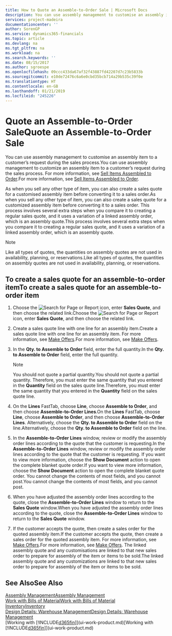 ```yaml
---
title: How to Quote an Assemble-to-Order Sale | Microsoft Docs
description: You can use assembly management to customise an assembly item to a customer’s request during the sales process.
services: project-madeira
documentationcenter: ''
author: SorenGP
ms.service: dynamics365-financials
ms.topic: article
ms.devlang: na
ms.tgt_pltfrm: na
ms.workload: na
ms.search.keywords: ''
ms.date: 08/15/2017
ms.author: sgroespe
ms.openlocfilehash: 09ccc433da67af32f43887fd42207d7c23b5833b
ms.sourcegitcommit: e10de72476c6a6e0cbd35bcb714a29b535c39f0e
ms.translationtype: HT
ms.contentlocale: en-GB
ms.lasthandoff: 01/21/2019
ms.locfileid: "245226"
---
```

# <a name="quote-an-assemble-to-order-sale"></a><span data-ttu-id="27839-103">Quote an Assemble-to-Order Sale</span><span class="sxs-lookup"><span data-stu-id="27839-103">Quote an Assemble-to-Order Sale</span></span>
<span data-ttu-id="27839-104">You can use assembly management to customise an assembly item to a customer’s request during the sales process.</span><span class="sxs-lookup"><span data-stu-id="27839-104">You can use assembly management to customize an assembly item to a customer’s request during the sales process.</span></span> <span data-ttu-id="27839-105">For more information, see [Sell Items Assembled to Order](assembly-how-to-sell-items-assembled-to-order.md).</span><span class="sxs-lookup"><span data-stu-id="27839-105">For more information, see [Sell Items Assembled to Order](assembly-how-to-sell-items-assembled-to-order.md).</span></span>  

<span data-ttu-id="27839-106">As when you sell any other type of item, you can also create a sales quote for a customised assembly item before converting it to a sales order.</span><span class="sxs-lookup"><span data-stu-id="27839-106">As when you sell any other type of item, you can also create a sales quote for a customized assembly item before converting it to a sales order.</span></span> <span data-ttu-id="27839-107">This process involves several extra steps when you compare it to creating a regular sales quote, and it uses a variation of a linked assembly order, which is an assembly quote.</span><span class="sxs-lookup"><span data-stu-id="27839-107">This process involves several extra steps when you compare it to creating a regular sales quote, and it uses a variation of a linked assembly order, which is an assembly quote.</span></span>

> [!NOTE]  
>  <span data-ttu-id="27839-108">Like all types of quotes, the quantities on assembly quotes are not used in availability, planning, or reservations.</span><span class="sxs-lookup"><span data-stu-id="27839-108">Like all types of quotes, the quantities on assembly quotes are not used in availability, planning, or reservations.</span></span>  

## <a name="to-create-a-sales-quote-for-an-assemble-to-order-item"></a><span data-ttu-id="27839-109">To create a sales quote for an assemble-to-order item</span><span class="sxs-lookup"><span data-stu-id="27839-109">To create a sales quote for an assemble-to-order item</span></span>  
1.  <span data-ttu-id="27839-110">Choose the ![Search for Page or Report](media/ui-search/search_small.png "Search for Page or Report icon") icon, enter **Sales Quote**, and then choose the related link.</span><span class="sxs-lookup"><span data-stu-id="27839-110">Choose the ![Search for Page or Report](media/ui-search/search_small.png "Search for Page or Report icon") icon, enter **Sales Quote**, and then choose the related link.</span></span>  
2.  <span data-ttu-id="27839-111">Create a sales quote line with one line for an assembly item.</span><span class="sxs-lookup"><span data-stu-id="27839-111">Create a sales quote line with one line for an assembly item.</span></span> <span data-ttu-id="27839-112">For more information, see [Make Offers](sales-how-make-offers.md).</span><span class="sxs-lookup"><span data-stu-id="27839-112">For more information, see [Make Offers](sales-how-make-offers.md).</span></span>  
3.  <span data-ttu-id="27839-113">In the **Qty. to Assemble to Order** field, enter the full quantity.</span><span class="sxs-lookup"><span data-stu-id="27839-113">In the **Qty. to Assemble to Order** field, enter the full quantity.</span></span>

    > [!NOTE]  
    >  <span data-ttu-id="27839-114">You should not quote a partial quantity.</span><span class="sxs-lookup"><span data-stu-id="27839-114">You should not quote a partial quantity.</span></span> <span data-ttu-id="27839-115">Therefore, you must enter the same quantity that you entered in the **Quantity** field on the sales quote line.</span><span class="sxs-lookup"><span data-stu-id="27839-115">Therefore, you must enter the same quantity that you entered in the **Quantity** field on the sales quote line.</span></span>  

4.  <span data-ttu-id="27839-116">On the **Lines** FastTab, choose **Line**, choose **Assemble to Order**, and then choose **Assemble-to-Order Lines**.</span><span class="sxs-lookup"><span data-stu-id="27839-116">On the **Lines** FastTab, choose **Line**, choose **Assemble to Order**, and then choose **Assemble-to-Order Lines**.</span></span> <span data-ttu-id="27839-117">Alternatively, choose the **Qty. to Assemble to Order** field on the line.</span><span class="sxs-lookup"><span data-stu-id="27839-117">Alternatively, choose the **Qty. to Assemble to Order** field on the line.</span></span>  
5.  <span data-ttu-id="27839-118">In the **Assemble-to-Order Lines** window, review or modify the assembly order lines according to the quote that the customer is requesting.</span><span class="sxs-lookup"><span data-stu-id="27839-118">In the **Assemble-to-Order Lines** window, review or modify the assembly order lines according to the quote that the customer is requesting.</span></span> <span data-ttu-id="27839-119">If you want to view more information, choose the **Show Document** action to open the complete blanket quote order.</span><span class="sxs-lookup"><span data-stu-id="27839-119">If you want to view more information, choose the **Show Document** action to open the complete blanket quote order.</span></span> <span data-ttu-id="27839-120">You cannot change the contents of most fields, and you cannot post.</span><span class="sxs-lookup"><span data-stu-id="27839-120">You cannot change the contents of most fields, and you cannot post.</span></span>  
6.  <span data-ttu-id="27839-121">When you have adjusted the assembly order lines according to the quote, close the **Assemble-to-Order Lines** window to return to the **Sales Quote** window.</span><span class="sxs-lookup"><span data-stu-id="27839-121">When you have adjusted the assembly order lines according to the quote, close the **Assemble-to-Order Lines** window to return to the **Sales Quote** window.</span></span>  
7.  <span data-ttu-id="27839-122">If the customer accepts the quote, then create a sales order for the quoted assembly item.</span><span class="sxs-lookup"><span data-stu-id="27839-122">If the customer accepts the quote, then create a sales order for the quoted assembly item.</span></span> <span data-ttu-id="27839-123">For more information, see [Make Offers](sales-how-make-offers.md).</span><span class="sxs-lookup"><span data-stu-id="27839-123">For more information, see [Make Offers](sales-how-make-offers.md).</span></span> <span data-ttu-id="27839-124">The linked assembly quote and any customisations are linked to that new sales order to prepare for assembly of the item or items to be sold.</span><span class="sxs-lookup"><span data-stu-id="27839-124">The linked assembly quote and any customizations are linked to that new sales order to prepare for assembly of the item or items to be sold.</span></span>  

## <a name="see-also"></a><span data-ttu-id="27839-125">See Also</span><span class="sxs-lookup"><span data-stu-id="27839-125">See Also</span></span>  
[<span data-ttu-id="27839-126">Assembly Management</span><span class="sxs-lookup"><span data-stu-id="27839-126">Assembly Management</span></span>](assembly-assemble-items.md)  
[<span data-ttu-id="27839-127">Work with Bills of Material</span><span class="sxs-lookup"><span data-stu-id="27839-127">Work with Bills of Material</span></span>](inventory-how-work-BOMs.md)  
[<span data-ttu-id="27839-128">Inventory</span><span class="sxs-lookup"><span data-stu-id="27839-128">Inventory</span></span>](inventory-manage-inventory.md)  
[<span data-ttu-id="27839-129">Design Details: Warehouse Management</span><span class="sxs-lookup"><span data-stu-id="27839-129">Design Details: Warehouse Management</span></span>](design-details-warehouse-management.md)  
<span data-ttu-id="27839-130">[Working with [!INCLUDE[d365fin](includes/d365fin_md.md)]](ui-work-product.md)</span><span class="sxs-lookup"><span data-stu-id="27839-130">[Working with [!INCLUDE[d365fin](includes/d365fin_md.md)]](ui-work-product.md)</span></span>
